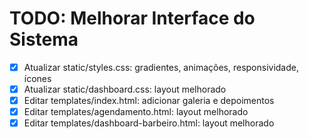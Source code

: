 # TODO: Melhorar Interface do Sistema

- [x] Atualizar static/styles.css: gradientes, animações, responsividade, ícones
- [x] Atualizar static/dashboard.css: layout melhorado
- [x] Editar templates/index.html: adicionar galeria e depoimentos
- [x] Editar templates/agendamento.html: layout melhorado
- [x] Editar templates/dashboard-barbeiro.html: layout melhorado
